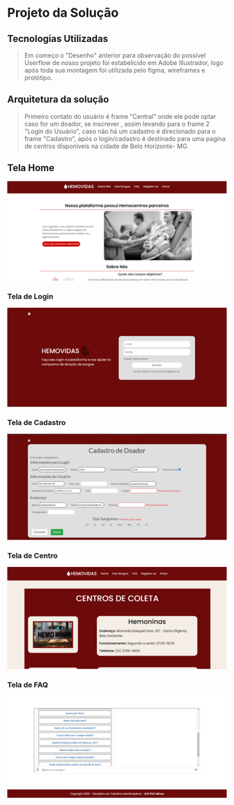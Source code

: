 # Projeto da Solução


## Tecnologias Utilizadas

> Em começo o "Desenho" anterior para observação do possível Userflow de nosso projeto foi estabelicido em Adobe Illustrador, logo após toda sua montagem foi utilizada pelo figma, wireframes e protótipo.

## Arquitetura da solução

>Primeiro contato do usuário é frame "Central" onde ele pode optar caso for um doador, se inscrever , assim levando para o frame 2 "Login do Usuário", caso não há um cadastro é direcionado para o frame "Cadastro", após o login/cadastro é destinado para uma pagina de centros dísponíveis na cidade de Belo Horizonte- MG.

## Tela Home
![](images/home.png)

### Tela de Login

![](images/login.png)

### Tela de Cadastro

![](images/cadastroPronto.jpeg)

### Tela de Centro
![](images/pagina-centro.png)

### Tela de FAQ
![](images/FAQ.png)